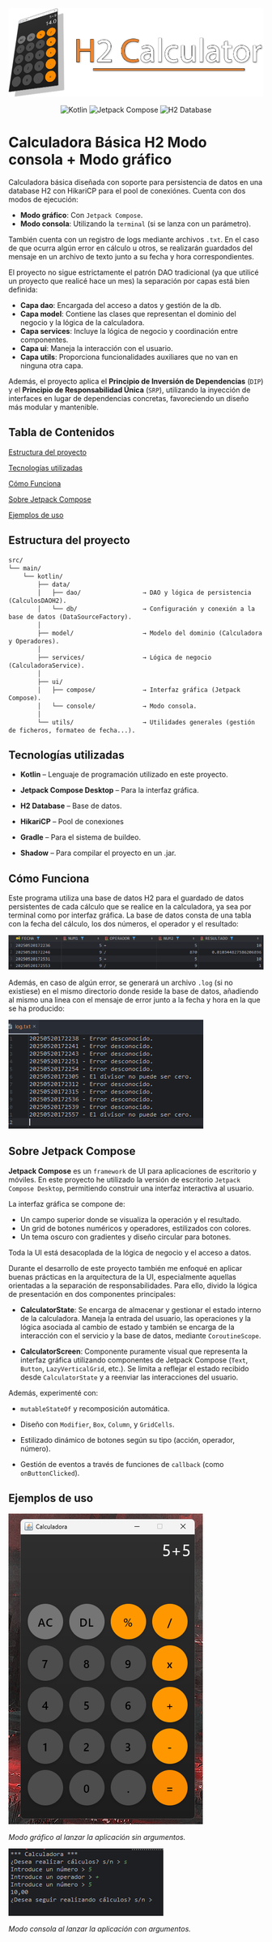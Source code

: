 <p align="center"><img alt="h2" src="./assets/readme-header.png"/></p>

<p align="center">
  <img alt="Kotlin" src="https://img.shields.io/badge/Kotlin-2.1-blue?logo=kotlin&logoColor=white"/>
  <img alt="Jetpack Compose" src="https://img.shields.io/badge/Jetpack%20Compose-Desktop-green?logo=android&logoColor=white"/>
  <img alt="H2 Database" src="https://img.shields.io/badge/H2-database-orange?logo=databricks&logoColor=white"/>
</p>

# Calculadora Básica H2 Modo consola + Modo gráfico

Calculadora básica diseñada con soporte para persistencia de datos en una database H2 con HikariCP para el pool de conexiónes. Cuenta con dos modos de ejecución:
- **Modo gráfico**: Con `Jetpack Compose`.
- **Modo consola**: Utilizando la `terminal` (si se lanza con un parámetro).

También cuenta con un registro de logs mediante archivos `.txt`. En el caso de que ocurra algún error en cálculo u otros, se realizarán guardados del mensaje
en un archivo de texto junto a su fecha y hora correspondientes.

El proyecto no sigue estrictamente el patrón DAO tradicional (ya que utilicé un proyecto que realicé hace un mes) la separación por capas está bien definida:
- **Capa dao**: Encargada del acceso a datos y gestión de la db.
- **Capa model**: Contiene las clases que representan el dominio del negocio y la lógica de la calculadora.
- **Capa services**: Incluye la lógica de negocio y coordinación entre componentes.
- **Capa ui**: Maneja la interacción con el usuario.
- **Capa utils**: Proporciona funcionalidades auxiliares que no van en ninguna otra capa.

Además, el proyecto aplica el **Principio de Inversión de Dependencias** (`DIP`) y el **Principio de Responsabilidad Única** (`SRP`), utilizando la inyección de interfaces en lugar de dependencias concretas, favoreciendo un diseño más modular y mantenible.

## Tabla de Contenidos
[Estructura del proyecto](#estructura-del-proyecto)

[Tecnologías utilizadas](#tecnologías-utilizadas)

[Cómo Funciona](#cómo-funciona)

[Sobre Jetpack Compose](#sobre-jetpack-compose)

[Ejemplos de uso](#ejemplos-de-uso)

## Estructura del proyecto

````plaintext
src/
└── main/
    └── kotlin/
        ├── data/
        │   ├── dao/                 → DAO y lógica de persistencia (CalculosDAOH2).
        │   └── db/                  → Configuración y conexión a la base de datos (DataSourceFactory).
        │
        ├── model/                   → Modelo del dominio (Calculadora y Operadores).
        │
        ├── services/                → Lógica de negocio (CalculadoraService).
        │
        ├── ui/
        │   ├── compose/             → Interfaz gráfica (Jetpack Compose).
        │   └── console/             → Modo consola.
        │
        └── utils/                   → Utilidades generales (gestión de ficheros, formateo de fecha...).
````

## Tecnologías utilizadas

- **Kotlin** – Lenguaje de programación utilizado en este proyecto.

- **Jetpack Compose Desktop** – Para la interfaz gráfica.

- **H2 Database** – Base de datos.

- **HikariCP** – Pool de conexiones

- **Gradle** – Para el sistema de buildeo.
  
- **Shadow** – Para compilar el proyecto en un .jar.

## Cómo Funciona

Este programa utiliza una base de datos H2 para el guardado de datos persistentes de cada cálculo que se realice en la calculadora, ya sea por terminal como por interfaz gráfica.
La base de datos consta de una tabla con la fecha del cálculo, los dos números, el operador y el resultado:

![tabla](assets/tabla.png)

Además, en caso de algún error, se generará un archivo `.log` (si no existiese) en el mismo directorio donde reside la base de datos, añadiendo al mismo una linea con el mensaje de error junto a la fecha y hora en la que se ha producido:

![log](assets/log.png)

## Sobre Jetpack Compose

**Jetpack Compose** es un `framework` de UI para aplicaciones de escritorio y móviles. En este proyecto he utilizado la versión de escritorio `Jetpack Compose Desktop`, permitiendo construir una interfaz interactiva al usuario.

La interfaz gráfica se compone de:
- Un campo superior donde se visualiza la operación y el resultado.
- Un grid de botones numéricos y operadores, estilizados con colores.
- Un tema oscuro con gradientes y diseño circular para botones.

Toda la UI está desacoplada de la lógica de negocio y el acceso a datos.

Durante el desarrollo de este proyecto también me enfoqué en aplicar buenas prácticas en la arquitectura de la UI, especialmente aquellas orientadas a la separación de responsabilidades. Para ello, divido la lógica de presentación en dos componentes principales:

- **CalculatorState**: Se encarga de almacenar y gestionar el estado interno de la calculadora. Maneja la entrada del usuario, las operaciones y la lógica asociada al cambio de estado y también se encarga de la interacción con el servicio y la base de datos, mediante `CoroutineScope`.

- **CalculatorScreen**: Componente puramente visual que representa la interfaz gráfica utilizando componentes de Jetpack Compose (`Text`, `Button`, `LazyVerticalGrid`, etc.). Se limita a reflejar el estado recibido desde `CalculatorState` y a reenviar las interacciones del usuario.

Además, experimenté con:

- `mutableStateOf` y recomposición automática.

- Diseño con `Modifier`, `Box`, `Column`, y `GridCells`.

- Estilizado dinámico de botones según su tipo (acción, operador, número).

- Gestión de eventos a través de funciones de `callback` (como `onButtonClicked`).

## Ejemplos de uso

  <img src="assets/graphic-mode.png" alt="Interfaz gráfica de la calculadora"/>

  <em>Modo gráfico al lanzar la aplicación sin argumentos.</em>

  <img src="assets/console-mode.png" alt="Modo consola"/>

  <em>Modo consola al lanzar la aplicación con argumentos.</em>
